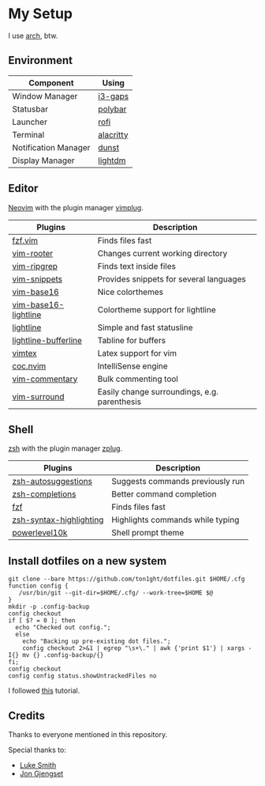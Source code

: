 # My Setup

I use [arch](https://www.archlinux.de/), btw.

## Environment

| Component | Using |
| --- | --- |
| Window Manager | [i3-gaps](https://github.com/Airblader/i3) |
| Statusbar | [polybar](https://github.com/polybar/polybar)|
| Launcher | [rofi](https://github.com/davatorium/rofi)|
| Terminal | [alacritty](https://github.com/alacritty/alacritty)|
| Notification Manager | [dunst](https://github.com/dunst-project/dunst)|
| Display Manager | [lightdm](https://github.com/canonical/lightdm)|

## Editor

[Neovim](https://neovim.io/) with the plugin manager [vimplug](https://github.com/junegunn/vim-plug).

| Plugins | Description |
| --- | --- |
|   [fzf.vim](https://www.github.com/junegunn/fzf.vim) |  Finds files fast|
|   [vim-rooter](https://www.github.com/airblade/vim-rooter) |  Changes current working directory  |
|   [vim-ripgrep](https://www.github.com/jremmen/vim-ripgrep) |  Finds text inside files  |
|   [vim-snippets](https://www.github.com/honza/vim-snippets) |  Provides snippets for several languages |
|   [vim-base16](https://www.github.com/chriskempson/base16-vim/) | Nice colorthemes |
|   [vim-base16-lightline](https://www.github.com/daviesjamie/vim-base16-lightline) |  Colortheme support for lightline  |
|   [lightline](https://www.github.com/itchyny/lightline.vim) |  Simple and fast statusline |
|   [lightline-bufferline](https://github.com/mengelbrecht/lightline-bufferline) | Tabline for buffers |
|   [vimtex](https://www.github.com/lervag/vimtex) |  Latex support for vim  |
|   [coc.nvim](https://www.github.com/neoclide/coc.nvim) |  IntelliSense engine  |
|   [vim-commentary](https://www.github.com/tpope/vim-commentary) |  Bulk commenting tool  |
|   [vim-surround](https://www.github.com/tpope/vim-surround) |  Easily change surroundings, e.g. parenthesis |


## Shell

[zsh](http://zsh.sourceforge.net/) with the plugin manager [zplug](https://github.com/zplug/zplug).

| Plugins | Description |
| --- | --- |
| [zsh-autosuggestions](https://www.github.com/zsh-users/zsh-autosuggestions) | Suggests commands previously run |
| [zsh-completions](https://www.github.com/zsh-users/zsh-completions) | Better command completion |
| [fzf](https://www.github.com/junegunn/fzf) | Finds files fast |
| [zsh-syntax-highlighting](https://www.github.com/zsh-users/zsh-syntax-highlighting) | Highlights commands while typing |
| [powerlevel10k](https://www.github.com/romkatv/powerlevel10k) | Shell prompt theme |

## Install dotfiles on a new system

```shell
git clone --bare https://github.com/ton1ght/dotfiles.git $HOME/.cfg
function config {
   /usr/bin/git --git-dir=$HOME/.cfg/ --work-tree=$HOME $@
}
mkdir -p .config-backup
config checkout
if [ $? = 0 ]; then
  echo "Checked out config.";
  else
    echo "Backing up pre-existing dot files.";
    config checkout 2>&1 | egrep "\s+\." | awk {'print $1'} | xargs -I{} mv {} .config-backup/{}
fi;
config checkout
config config status.showUntrackedFiles no
```
I followed [this](https://www.atlassian.com/git/tutorials/dotfiles) tutorial.
## Credits

Thanks to everyone mentioned in this repository.

Special thanks to:
* [Luke Smith](https://github.com/LukeSmithxyz/)
* [Jon Gjengset](https://github.com/Jonhoo)
